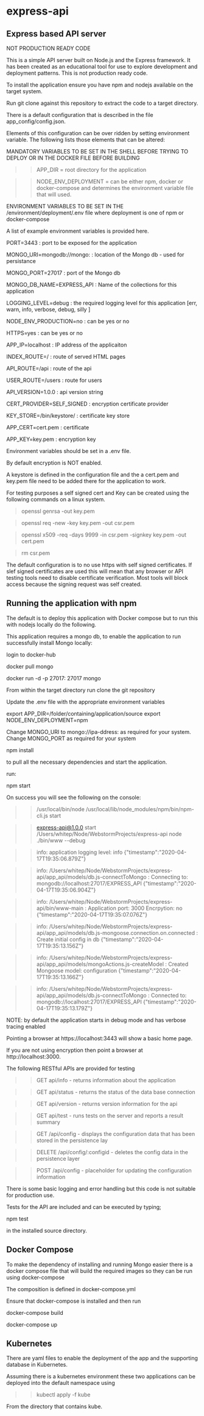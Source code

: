 # express-api

## Express based API server

NOT PRODUCTION READY CODE

This is a simple API server built on Node.js and the Express framework. It has been created as an educational 
tool for use to explore development and deployment patterns. This is not production ready code. 

To install the application ensure you have npm and nodejs available on the target system. 

Run git clone against this repository to extract the code to a target directory.

There is a default configuration that is described in the file app_config/config.json.

Elements of this configuration can be over ridden by setting environment variable. The following lists those elements 
that can be altered:

MANDATORY VARIABLES TO BE SET IN THE SHELL BEFORE TRYING TO DEPLOY OR IN THE DOCKER FILE BEFORE BUILDING

>>APP_DIR = root directory for the application

>>NODE_ENV_DEPLOYMENT = can be either npm, docker or docker-compose and determines the environment variable file that will
used.

ENVIRONMENT VARIABLES TO BE SET IN THE /environment/deployment/.env file where deployment is one of npm or docker-compose

A list of example environment variables is provided here. 

PORT=3443 : port to be exposed for the application 

MONGO_URI=mongodb://mongo: : location of the Mongo db - used for persistance

MONGO_PORT=27017 : port of the Mongo db

MONGO_DB_NAME=EXPRESS_API : Name of the collections for this application

LOGGING_LEVEL=debug : the required logging level for this application [err, warn, info, verbose, debug, silly ]

NODE_ENV_PRODUCTION=no : can be yes or no

HTTPS=yes : can be yes or no

APP_IP=localhost : IP address of the applicaiton

INDEX_ROUTE=/ : route of served HTML pages

API_ROUTE=/api : route of the api

USER_ROUTE=/users : route for users

API_VERSION=1.0.0 : api version string

CERT_PROVIDER=SELF_SIGNED : encryption certificate provider

KEY_STORE=/bin/keystore/ : certificate key store

APP_CERT=cert.pem : certificate

APP_KEY=key.pem : encryption key

Environment variables should be set in  a .env file.

By default encryption is NOT enabled. 

A keystore is defined in the configuration file and the a cert.pem and key.pem file need to be added there for the
application to work. 

For testing purposes a self signed cert and Key can be created using the following commands on a linux system. 

>openssl genrsa -out key.pem

>openssl req -new -key key.pem -out csr.pem

>openssl x509 -req -days 9999 -in csr.pem -signkey key.pem -out cert.pem

>rm csr.pem

The default configuration is to no use https with self signed certificates. If slef signed certificates are used
this will mean that any browser or API testing tools need to disable certificate verification. Most tools will block 
access because the signing request was self created. 

## Running the application with npm

The default is to deploy this application with Docker compose but to run this with nodejs locally do the following. 

This application requires a mongo db, to enable the application to run successfully install Mongo locally:

login to docker-hub

docker pull mongo

docker run -d -p 27017: 27017 mongo 

From within the target directory run clone the git repository

Update the .env file with the appropriate environment variables

export APP_DIR=/folder/containing/application/source
export NODE_ENV_DEPLOYMENT=npm

Change MONGO_URI to mongo://ipa-ddress: as required for your system. 
Change MONGO_PORT as required for your system

npm install 

to pull all the necessary dependencies and start the application.

run:

npm start

On success you will see the following on the console:

>>/usr/local/bin/node /usr/local/lib/node_modules/npm/bin/npm-cli.js start

>> express-api@1.0.0 start /Users/whitep/Node/WebstormProjects/express-api
>> node ./bin/www --debug

>>info: application logging level: info {"timestamp":"2020-04-17T19:35:06.879Z"}

>>info: /Users/whitep/Node/WebstormProjects/express-api/app_api/models/db.js-connectToMongo : Connecting to: mongodb://localhost:27017/EXPRESS_API {"timestamp":"2020-04-17T19:35:06.904Z"}

>>info: /Users/whitep/Node/WebstormProjects/express-api/bin/www-main : Application port: 3000 Encrpytion: no {"timestamp":"2020-04-17T19:35:07.076Z"}

>>info: /Users/whitep/Node/WebstormProjects/express-api/app_api/models/db.js-mongoose.connection.on.connected : Create initial config in db {"timestamp":"2020-04-17T19:35:13.156Z"}

>>info: /Users/whitep/Node/WebstormProjects/express-api/app_api/models/mongoActions.js-createModel : Created Mongoose model: configuration {"timestamp":"2020-04-17T19:35:13.166Z"}

>>info: /Users/whitep/Node/WebstormProjects/express-api/app_api/models/db.js-connectToMongo : Connected to: mongodb://localhost:27017/EXPRESS_API {"timestamp":"2020-04-17T19:35:13.179Z"}



NOTE: by default the application starts in debug mode and has verbose tracing enabled

Pointing a browser at https://localhost:3443 will show a basic home page. 

If you are not using encryption then point a browser at http://localhost:3000. 

The following RESTful APIs are provided for testing

>>GET api/info - returns information about the application

>>GET api/status - returns the status of the data base connection

>>GET api/version - returns version information for the api

>>GET api/test - runs tests on the server and reports a result summary

>>GET /api/config - displays the configuration data that has been stored in the persistence lay

>>DELETE /api/config/:configid - deletes the config data in the persistence layer

>>POST /api/config - placeholder for updating the configuration information

There is some basic logging and error handling but this code is not suitable for production use. 

Tests for the API are included and can be executed by typing; 

npm test

in the installed source directory.


## Docker Compose

To make the dependency of installing and running Mongo easier there is a docker compose file that will build the required
images so they can be run using docker-compose

The composition is defined in docker-compose.yml

Ensure that docker-compose is installed and then run

docker-compose build

docker-compose up


## Kubernetes

There are yaml files to enable the deployment of the app and the supporting database in Kubernetes.

Assuming there is a kubernetes environment these two applications can be deployed into the default namespace using

>>kubectl apply -f kube

From the directory that contains kube. 

